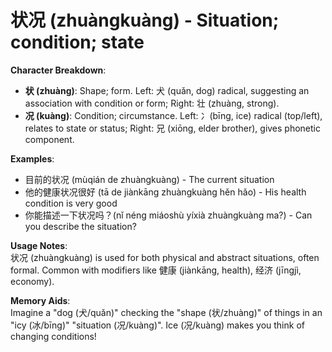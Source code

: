 # **状况 (zhuàngkuàng) - Situation; condition; state**

**Character Breakdown**:  
- **状 (zhuàng)**: Shape; form. Left: 犬 (quǎn, dog) radical, suggesting an association with condition or form; Right: 壮 (zhuàng, strong).  
- **况 (kuàng)**: Condition; circumstance. Left: 冫(bīng, ice) radical (top/left), relates to state or status; Right: 兄 (xiōng, elder brother), gives phonetic component.

**Examples**:  
- 目前的状况 (mùqián de zhuàngkuàng) - The current situation  
- 他的健康状况很好 (tā de jiànkāng zhuàngkuàng hěn hǎo) - His health condition is very good  
- 你能描述一下状况吗？(nǐ néng miáoshù yíxià zhuàngkuàng ma?) - Can you describe the situation?

**Usage Notes**:  
状况 (zhuàngkuàng) is used for both physical and abstract situations, often formal. Common with modifiers like 健康 (jiànkāng, health), 经济 (jīngjì, economy).

**Memory Aids**:  
Imagine a "dog (犬/quǎn)" checking the "shape (状/zhuàng)" of things in an "icy (冰/bīng)" "situation (况/kuàng)". Ice (况/kuàng) makes you think of changing conditions!